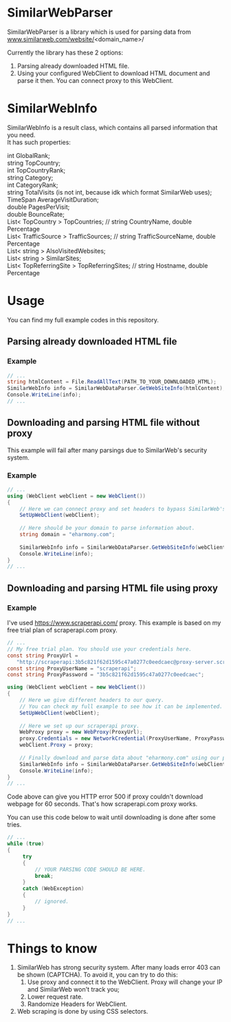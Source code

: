 ﻿# SimilarWebParser

SimilarWebParser is a library which is used for parsing data from www.similarweb.com/website/<domain_name>/

Currently the library has these 2 options:

1) Parsing already downloaded HTML file.
2) Using your configured WebClient to download HTML document and parse it then. You can connect proxy to this WebClient.

# SimilarWebInfo

SimilarWebInfo is a result class, which contains all parsed information that you need.\
It has such properties:

int GlobalRank; \
string TopCountry; \
int TopCountryRank; \
string Category; \
int CategoryRank; \
string TotalVisits (is not int, because idk which format SimilarWeb uses); \
TimeSpan AverageVisitDuration; \
double PagesPerVisit; \
double BounceRate; \
List< TopCountry > TopCountries; // string CountryName, double Percentage \
List< TrafficSource > TrafficSources; // string TrafficSourceName, double Percentage \
List< string > AlsoVisitedWebsites; \
List< string > SimilarSites; \
List< TopReferringSite > TopReferringSites; // string Hostname, double Percentage

# Usage

You can find my full example codes in this repository.

## Parsing already downloaded HTML file

### Example

```csharp
// ...
string htmlContent = File.ReadAllText(PATH_TO_YOUR_DOWNLOADED_HTML);
SimilarWebInfo info = SimilarWebDataParser.GetWebSiteInfo(htmlContent);
Console.WriteLine(info);
// ...
```

## Downloading and parsing HTML file without proxy

This example will fail after many parsings due to SimilarWeb's security system.

### Example

```csharp
// ...
using (WebClient webClient = new WebClient())
{
    // Here we can connect proxy and set headers to bypass SimilarWeb's security system. 
    SetUpWebClient(webClient);
    
    // Here should be your domain to parse information about.
    string domain = "eharmony.com";
    
    SimilarWebInfo info = SimilarWebDataParser.GetWebSiteInfo(webClient, domain);
    Console.WriteLine(info);
}
// ...
```

## Downloading and parsing HTML file using proxy

### Example

I've used https://www.scraperapi.com/ proxy. This example is based on my free trial plan of scraperapi.com proxy.

```csharp
// ...
// My free trial plan. You should use your credentials here.
const string ProxyUrl =
   "http://scraperapi:3b5c821f62d1595c47a0277c0eedcaec@proxy-server.scraperapi.com:8001";
const string ProxyUserName = "scraperapi";
const string ProxyPassword = "3b5c821f62d1595c47a0277c0eedcaec";

using (WebClient webClient = new WebClient())
{
    // Here we give different headers to our query.
    // You can check my full example to see how it can be implemented.
    SetUpWebClient(webClient);
   
    // Here we set up our scraperapi proxy.
    WebProxy proxy = new WebProxy(ProxyUrl);
    proxy.Credentials = new NetworkCredential(ProxyUserName, ProxyPassword);
    webClient.Proxy = proxy;
   
    // Finally download and parse data about "eharmony.com" using our proxy.
    SimilarWebInfo info = SimilarWebDataParser.GetWebSiteInfo(webClient, "eharmony.com");
    Console.WriteLine(info);
}
// ...
```

Code above can give you HTTP error 500 if proxy couldn't download webpage for 60 seconds.
That's how scraperapi.com proxy works.

You can use this code below to wait until downloading is done after some tries.

```csharp
// ...
while (true)
{
     try
     {
         // YOUR PARSING CODE SHOULD BE HERE. 
         break;
     }
     catch (WebException)
     {
         // ignored.
     }
}
// ...
```

# Things to know

1) SimilarWeb has strong security system. After many loads error 403 can be shown (CAPTCHA). To avoid it, you can try to
   do this:
    1) Use proxy and connect it to the WebClient. Proxy will change your IP and SimilarWeb won't track you;
    2) Lower request rate.
    3) Randomize Headers for WebClient.
2) Web scraping is done by using CSS selectors.
